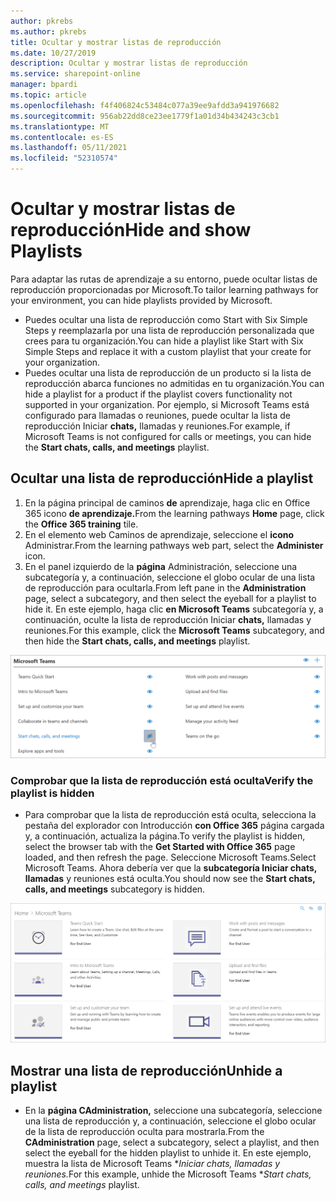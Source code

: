 ```yaml
---
author: pkrebs
ms.author: pkrebs
title: Ocultar y mostrar listas de reproducción
ms.date: 10/27/2019
description: Ocultar y mostrar listas de reproducción
ms.service: sharepoint-online
manager: bpardi
ms.topic: article
ms.openlocfilehash: f4f406824c53484c077a39ee9afdd3a941976682
ms.sourcegitcommit: 956ab22dd8ce23ee1779f1a01d34b434243c3cb1
ms.translationtype: MT
ms.contentlocale: es-ES
ms.lasthandoff: 05/11/2021
ms.locfileid: "52310574"
---
```

# <a name="hide-and-show-playlists"></a><span data-ttu-id="a583d-103">Ocultar y mostrar listas de reproducción</span><span class="sxs-lookup"><span data-stu-id="a583d-103">Hide and show Playlists</span></span>

<span data-ttu-id="a583d-104">Para adaptar las rutas de aprendizaje a su entorno, puede ocultar listas de reproducción proporcionadas por Microsoft.</span><span class="sxs-lookup"><span data-stu-id="a583d-104">To tailor learning pathways for your environment, you can hide playlists provided by Microsoft.</span></span> 

- <span data-ttu-id="a583d-105">Puedes ocultar una lista de reproducción como Start with Six Simple Steps y reemplazarla por una lista de reproducción personalizada que crees para tu organización.</span><span class="sxs-lookup"><span data-stu-id="a583d-105">You can hide a playlist like Start with Six Simple Steps and replace it with a custom playlist that your create for your organization.</span></span>
- <span data-ttu-id="a583d-106">Puedes ocultar una lista de reproducción de un producto si la lista de reproducción abarca funciones no admitidas en tu organización.</span><span class="sxs-lookup"><span data-stu-id="a583d-106">You can hide a playlist for a product if the playlist covers functionality not supported in your organization.</span></span> <span data-ttu-id="a583d-107">Por ejemplo, si Microsoft Teams está configurado para llamadas o reuniones, puede ocultar la lista de reproducción Iniciar **chats,** llamadas y reuniones.</span><span class="sxs-lookup"><span data-stu-id="a583d-107">For example, if Microsoft Teams is not configured for calls or meetings, you can hide the **Start chats, calls, and meetings** playlist.</span></span> 

## <a name="hide-a-playlist"></a><span data-ttu-id="a583d-108">Ocultar una lista de reproducción</span><span class="sxs-lookup"><span data-stu-id="a583d-108">Hide a playlist</span></span>

1. <span data-ttu-id="a583d-109">En la página principal de caminos **de** aprendizaje, haga clic en Office 365 icono **de aprendizaje.**</span><span class="sxs-lookup"><span data-stu-id="a583d-109">From the learning pathways **Home** page, click the **Office 365 training** tile.</span></span>
2. <span data-ttu-id="a583d-110">En el elemento web Caminos de aprendizaje, seleccione el **icono** Administrar.</span><span class="sxs-lookup"><span data-stu-id="a583d-110">From the learning pathways web part, select the **Administer** icon.</span></span> 
3. <span data-ttu-id="a583d-111">En el panel izquierdo de la **página** Administración, seleccione una subcategoría y, a continuación, seleccione el globo ocular de una lista de reproducción para ocultarla.</span><span class="sxs-lookup"><span data-stu-id="a583d-111">From left pane in the **Administration** page, select a subcategory, and then select the eyeball for a playlist to hide it.</span></span> <span data-ttu-id="a583d-112">En este ejemplo, haga clic **en Microsoft Teams** subcategoría y, a continuación, oculte la lista de reproducción Iniciar **chats,** llamadas y reuniones.</span><span class="sxs-lookup"><span data-stu-id="a583d-112">For this example, click the **Microsoft Teams** subcategory, and then hide the **Start chats, calls, and meetings** playlist.</span></span>  

![En la ventana de ejemplo se muestra el icono seleccionado para ocultar una lista laylist.](media/cg-hideplaylist.png)

### <a name="verify-the-playlist-is-hidden"></a><span data-ttu-id="a583d-114">Comprobar que la lista de reproducción está oculta</span><span class="sxs-lookup"><span data-stu-id="a583d-114">Verify the playlist is hidden</span></span>
- <span data-ttu-id="a583d-115">Para comprobar que la lista de reproducción está oculta, selecciona la pestaña del explorador con Introducción **con Office 365** página cargada y, a continuación, actualiza la página.</span><span class="sxs-lookup"><span data-stu-id="a583d-115">To verify the playlist is hidden, select the browser tab with the **Get Started with Office 365** page loaded, and then refresh the page.</span></span> <span data-ttu-id="a583d-116">Seleccione Microsoft Teams.</span><span class="sxs-lookup"><span data-stu-id="a583d-116">Select Microsoft Teams.</span></span> <span data-ttu-id="a583d-117">Ahora debería ver que la **subcategoría Iniciar chats, llamadas** y reuniones está oculta.</span><span class="sxs-lookup"><span data-stu-id="a583d-117">You should now see the **Start chats, calls, and meetings** subcategory is hidden.</span></span> 

![La ventana de ejemplo muestra que ya no aparece una subcategoría de lista de reproducción.](media/cg-hideplaylistrefresh.png)

## <a name="unhide-a-playlist"></a><span data-ttu-id="a583d-119">Mostrar una lista de reproducción</span><span class="sxs-lookup"><span data-stu-id="a583d-119">Unhide a playlist</span></span>

- <span data-ttu-id="a583d-120">En la **página CAdministration,** seleccione una subcategoría, seleccione una lista de reproducción y, a continuación, seleccione el globo ocular de la lista de reproducción oculta para mostrarla.</span><span class="sxs-lookup"><span data-stu-id="a583d-120">From the **CAdministration** page, select a subcategory, select a playlist, and then select the eyeball for the hidden playlist to unhide it.</span></span> <span data-ttu-id="a583d-121">En este ejemplo, muestra la lista de Microsoft Teams \**_Iniciar chats, llamadas y reuniones._*</span><span class="sxs-lookup"><span data-stu-id="a583d-121">For this example, unhide the Microsoft Teams \**_Start chats, calls, and meetings_* playlist.</span></span>   


